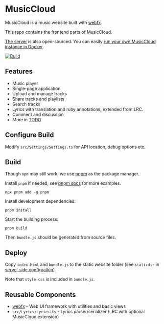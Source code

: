 # MusicCloud

MusicCloud is a music website built with [webfx](https://github.com/lideming/webfx).

This repo contains the frontend parts of MusicCloud.

[The server](https://github.com/lideming/MusicCloudServer) is also open-sourced.
You can easily [run your own MusicCloud instance in Docker](https://github.com/lideming/MusicCloudServer#run-in-docker-).

[![Build](https://github.com/lideming/MusicCloud/actions/workflows/main.yml/badge.svg)](https://github.com/lideming/MusicCloud/actions/workflows/main.yml)


## Features

* Music player
* Single-page application
* Upload and manage tracks
* Share tracks and playlists
* Search tracks
* Lyrics with translation and ruby annotations, extended from LRC.
* Comment and discussion
* More in [TODO](https://github.com/lideming/MusicCloud/projects/1)


## Configure Build

Modify `src/Settings/Settings.ts` for API location, debug options etc.


## Build

Though `npm` may still work, we use [pnpm](https://pnpm.io/) as the package manager.

Install `pnpm` if needed, see [pnpm docs](https://pnpm.io/installation) for more examples:

```
npx pnpm add -g pnpm
```

Install development dependencies:

```
pnpm install
```

Start the building process:

```
pnpm build
```

Then `bundle.js` should be generated from source files.


## Deploy

Copy `index.html` and `bundle.js` to the static website folder (see `staticdir` in [server side configration](https://github.com/lideming/MusicCloudServer/blob/master/appsettings.json)).

Note that `style.css` is included in `bundle.js`.


## Reusable Components

* [webfx](https://github.com/lideming/webfx) - Web UI framework with utilities and basic views
* `src/Lyrics/Lyrics.ts` - Lyrics parser/serializer (LRC with optional MusicCloud extension)
